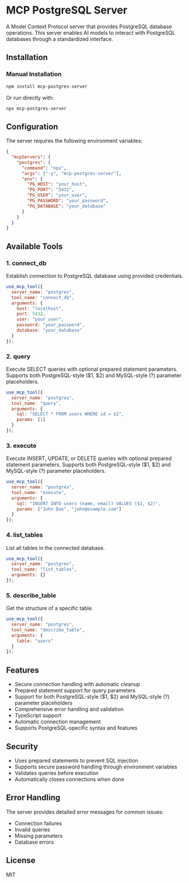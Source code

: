 # MCP PostgreSQL Server

A Model Context Protocol server that provides PostgreSQL database operations. This server enables AI models to interact with PostgreSQL databases through a standardized interface.

## Installation

### Manual Installation

```bash
npm install mcp-postgres-server
```

Or run directly with:

```bash
npx mcp-postgres-server
```

## Configuration

The server requires the following environment variables:

```json
{
  "mcpServers": {
    "postgres": {
      "command": "npx",
      "args": ["-y", "mcp-postgres-server"],
      "env": {
        "PG_HOST": "your_host",
        "PG_PORT": "5432",
        "PG_USER": "your_user",
        "PG_PASSWORD": "your_password",
        "PG_DATABASE": "your_database"
      }
    }
  }
}
```

## Available Tools

### 1. connect_db

Establish connection to PostgreSQL database using provided credentials.

```javascript
use_mcp_tool({
  server_name: "postgres",
  tool_name: "connect_db",
  arguments: {
    host: "localhost",
    port: 5432,
    user: "your_user",
    password: "your_password",
    database: "your_database"
  }
});
```

### 2. query

Execute SELECT queries with optional prepared statement parameters. Supports both PostgreSQL-style ($1, $2) and MySQL-style (?) parameter placeholders.

```javascript
use_mcp_tool({
  server_name: "postgres",
  tool_name: "query",
  arguments: {
    sql: "SELECT * FROM users WHERE id = $1",
    params: [1]
  }
});
```

### 3. execute

Execute INSERT, UPDATE, or DELETE queries with optional prepared statement parameters. Supports both PostgreSQL-style ($1, $2) and MySQL-style (?) parameter placeholders.

```javascript
use_mcp_tool({
  server_name: "postgres",
  tool_name: "execute",
  arguments: {
    sql: "INSERT INTO users (name, email) VALUES ($1, $2)",
    params: ["John Doe", "john@example.com"]
  }
});
```

### 4. list_tables

List all tables in the connected database.

```javascript
use_mcp_tool({
  server_name: "postgres",
  tool_name: "list_tables",
  arguments: {}
});
```

### 5. describe_table

Get the structure of a specific table.

```javascript
use_mcp_tool({
  server_name: "postgres",
  tool_name: "describe_table",
  arguments: {
    table: "users"
  }
});
```

## Features

* Secure connection handling with automatic cleanup
* Prepared statement support for query parameters
* Support for both PostgreSQL-style ($1, $2) and MySQL-style (?) parameter placeholders
* Comprehensive error handling and validation
* TypeScript support
* Automatic connection management
* Supports PostgreSQL-specific syntax and features

## Security

* Uses prepared statements to prevent SQL injection
* Supports secure password handling through environment variables
* Validates queries before execution
* Automatically closes connections when done

## Error Handling

The server provides detailed error messages for common issues:

* Connection failures
* Invalid queries
* Missing parameters
* Database errors

## License

MIT